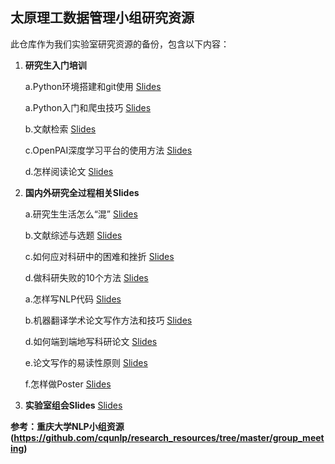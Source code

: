 ## 太原理工数据管理小组研究资源

此仓库作为我们实验室研究资源的备份，包含以下内容：

1. **研究生入门培训**

    a.Python环境搭建和git使用 [Slides](https://github.com/cqunlp/research_resources/blob/master/training_files/2019_1_Python%E7%8E%AF%E5%A2%83%E6%90%AD%E5%BB%BA%E4%B8%8EGit%E4%BD%BF%E7%94%A8.pdf)

    a.Python入门和爬虫技巧 [Slides](https://github.com/cqunlp/research_resources/blob/master/training_files/2018_0_python%26spider_training.pdf)

    b.文献检索 [Slides](https://github.com/cqunlp/research_resources/blob/master/training_files/2019_0_Literature_Research.pdf)

    c.OpenPAI深度学习平台的使用方法 [Slides](https://github.com/cqunlp/research_resources/blob/master/training_files/2019_2_OpenPAI_training.pdf)

    d.怎样阅读论文 [Slides](https://github.com/cqunlp/research_resources/blob/master/training_files/2019_3_How_to_read_nlp_papers.pdf)

2. **国内外研究全过程相关Slides**

    a.研究生生活怎么“混” [Slides](https://github.com/cqunlp/research_resources/blob/master/research_sources/20200314_%E7%A0%94%E7%A9%B6%E7%94%9F%E7%94%9F%E6%B4%BB%E6%80%8E%E4%B9%88%E6%B7%B7.pdf)

    b.文献综述与选题 [Slides](https://github.com/cqunlp/research_resources/blob/master/research_sources/%E6%96%87%E7%8C%AE%E7%BB%BC%E8%BF%B0%E4%B8%8E%E7%A0%94%E7%A9%B6%E9%80%89%E9%A2%98.pdf)

    c.如何应对科研中的困难和挫折 [Slides](https://github.com/cqunlp/research_resources/blob/master/research_sources/%E5%A6%82%E4%BD%95%E5%BA%94%E5%AF%B9%E7%A7%91%E7%A0%94%E4%B8%AD%E7%9A%84%E5%9B%B0%E9%9A%BE%E5%92%8C%E6%8C%AB%E6%8A%98.pdf)

    d.做科研失败的10个方法 [Slides](https://github.com/cqunlp/research_resources/blob/master/research_sources/%E5%81%9A%E5%A4%B1%E8%B4%A5%E7%A7%91%E7%A0%94%E7%9A%8410%E4%B8%AA%E6%96%B9%E6%B3%95.pdf)

    a.怎样写NLP代码 [Slides](https://github.com/cqunlp/research_resources/blob/master/research_sources/Writing%20Code%20for%20NLP%20Research.pdf)

    b.机器翻译学术论文写作方法和技巧 [Slides](https://github.com/cqunlp/research_resources/blob/master/research_sources/%E6%9C%BA%E5%99%A8%E7%BF%BB%E8%AF%91%E5%AD%A6%E6%9C%AF%E8%AE%BA%E2%BD%82%E6%96%87%E5%86%99%E4%BD%9C%E2%BD%85%E6%96%B9%E6%B3%95%E5%92%8C%E6%8A%80%E5%B7%A7.pdf)

    d.如何端到端地写科研论文 [Slides](https://github.com/cqunlp/research_resources/blob/master/research_sources/%E5%A6%82%E4%BD%95%E5%81%9A%E4%B8%80%E4%B8%AA%E7%B2%BE%E5%BD%A9%E7%9A%84%E5%AD%A6%E6%9C%AF%E6%8A%A5%E5%91%8A.pdf)

    e.论文写作的易读性原则 [Slides](https://github.com/cqunlp/research_resources/blob/master/research_sources/%E8%AE%BA%E6%96%87%E5%86%99%E4%BD%9C%E7%9A%84%E6%98%93%E8%AF%BB%E6%80%A7%E5%8E%9F%E5%88%99.pdf)

    f.怎样做Poster [Slides](https://github.com/cqunlp/research_resources/blob/master/research_sources/makeup_ijcnlp_2017.pdf)

3. **实验室组会Slides** [Slides](https://github.com/cqunlp/research_resources/tree/master/group_meeting)
 
 **参考：重庆大学NLP小组资源(https://github.com/cqunlp/research_resources/tree/master/group_meeting)**
